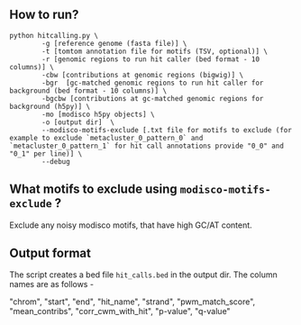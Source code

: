 ## How to run?

```
python hitcalling.py \
        -g [reference genome (fasta file)] \
        -t [tomtom annotation file for motifs (TSV, optional)] \
        -r [genomic regions to run hit caller (bed format - 10 columns)] \
        -cbw [contributions at genomic regions (bigwig)] \
        -bgr  [gc-matched genomic regions to run hit caller for background (bed format - 10 columns)] \
        -bgcbw [contributions at gc-matched genomic regions for background (h5py)] \
        -mo [modisco h5py objects] \
        -o [output dir]  \
        --modisco-motifs-exclude [.txt file for motifs to exclude (for example to exclude `metacluster_0_pattern_0` and  `metacluster_0_pattern_1` for hit call annotations provide "0_0" and "0_1" per line)] \
        --debug
```

## What motifs to exclude using `modisco-motifs-exclude` ?

Exclude any noisy modisco motifs, that have high GC/AT content. 

## Output format

The script creates a bed file `hit_calls.bed` in the output dir. The column names are as follows - 

"chrom", "start", "end", "hit_name", "strand", "pwm_match_score", "mean_contribs", "corr_cwm_with_hit", "p-value", "q-value"
